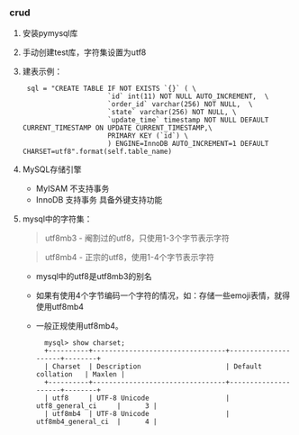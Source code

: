 ### crud

1. 安装pymysql库
2. 手动创建test库，字符集设置为utf8
3. 建表示例：

        sql = "CREATE TABLE IF NOT EXISTS `{}` ( \
                            `id` int(11) NOT NULL AUTO_INCREMENT,  \
                            `order_id` varchar(256) NOT NULL,  \
                            `state` varchar(256) NOT NULL, \
                            `update_time` timestamp NOT NULL DEFAULT CURRENT_TIMESTAMP ON UPDATE CURRENT_TIMESTAMP,\
                            PRIMARY KEY (`id`) \
                            ) ENGINE=InnoDB AUTO_INCREMENT=1 DEFAULT CHARSET=utf8".format(self.table_name)
                        
3. MySQL存储引擎
    * MyISAM  不支持事务   
    * InnoDB  支持事务  具备外键支持功能
  
4. mysql中的字符集：
    > utf8mb3 - 阉割过的utf8，只使用1-3个字节表示字符
	
    > utf8mb4 - 正宗的utf8，使用1-4个字节表示字符
	
	* mysql中的utf8是utf8mb3的别名
	
	* 如果有使用4个字节编码一个字符的情况，如：存储一些emoji表情，就得使用utf8mb4
	
	* 一般正规使用utf8mb4。  
	
            mysql> show charset;
	        +----------+---------------------------------+---------------------+--------+
	        | Charset  | Description                     | Default collation   | Maxlen |
	        +----------+---------------------------------+---------------------+--------+
	        | utf8     | UTF-8 Unicode                   | utf8_general_ci     |      3 |
	        | utf8mb4  | UTF-8 Unicode                   | utf8mb4_general_ci  |      4 |                                            